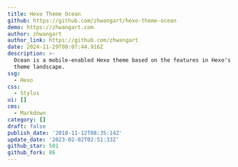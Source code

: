 ```yaml
---
title: Hexo Theme Ocean
github: https://github.com/zhwangart/hexo-theme-ocean
demo: https://zhwangart.com
author: zhwangart
author_link: https://github.com/zhwangart
date: 2024-11-29T00:07:44.916Z
description: >-
  Ocean is a mobile-enabled Hexo theme based on the features in Hexo's default
  theme landscape.
ssg:
  - Hexo
css:
  - Stylus
ui: []
cms:
  - Markdown
category: []
draft: false
publish_date: '2018-11-12T08:35:14Z'
update_date: '2023-02-02T02:51:33Z'
github_star: 501
github_fork: 86
---
```

